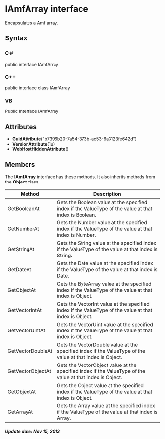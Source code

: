 # IAmfArray interface
Encapsulates a Amf array.

## Syntax

### C＃
public interface IAmfArray

### C++
public interface class IAmfArray

### VB
Public Interface IAmfArray

## Attributes

- **GuidAttribute**("b7396b20-7a54-373b-ac53-6a3123fe642d")
- **VersionAttribute**(1u)
- **WebHostHiddenAttribute**()

## Members
The **IAmfArray** interface has these methods. It also inherits methods from the **Object** class.

Method           |Description
-----------------|-----------
GetBooleanAt     |Gets the Boolean value at the specified index if the ValueType of the value at that index is Boolean.
GetNumberAt      |Gets the Number value at the specified index if the ValueType of the value at that index is Number.
GetStringAt      |Gets the String value at the specified index if the ValueType of the value at that index is String.
GetDateAt        |Gets the Date value at the specified index if the ValueType of the value at that index is Date.
GetObjectAt      |Gets the ByteArray value at the specified index if the ValueType of the value at that index is Object.
GetVectorIntAt   |Gets the VectorInt value at the specified index if the ValueType of the value at that index is Object.
GetVectorUintAt  |Gets the VectorUint value at the specified index if the ValueType of the value at that index is Object.
GetVectorDoubleAt|Gets the VectorDouble value at the specified index if the ValueType of the value at that index is Object.
GetVectorObjectAt|Gets the VectorObject value at the specified index if the ValueType of the value at that index is Object.
GetObjectAt      |Gets the Object value at the specified index if the ValueType of the value at that index is Object.
GetArrayAt       |Gets the Array value at the specified index if the ValueType of the value at that index is Array.

##### Update date: Nov 15, 2013